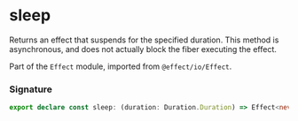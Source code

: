 # sleep

Returns an effect that suspends for the specified duration. This method is
asynchronous, and does not actually block the fiber executing the effect.

Part of the `Effect` module, imported from `@effect/io/Effect`.

### Signature

```typescript
export declare const sleep: (duration: Duration.Duration) => Effect<never, never, void>
```
